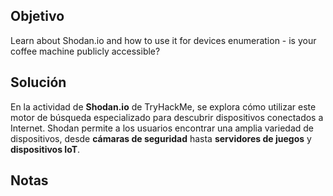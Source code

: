 

## Objetivo 
Learn about Shodan.io and how to use it for devices enumeration - is your coffee machine publicly accessible?

## Solución
En la actividad de **Shodan.io** de TryHackMe, se explora cómo utilizar este motor de búsqueda especializado para descubrir dispositivos conectados a Internet. Shodan permite a los usuarios encontrar una amplia variedad de dispositivos, desde **cámaras de seguridad** hasta **servidores de juegos** y **dispositivos IoT**.
## Notas
